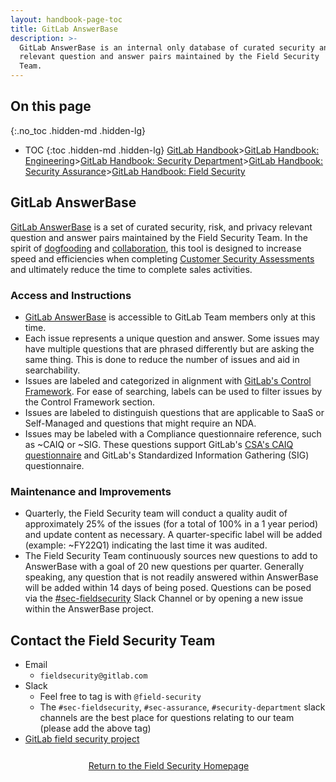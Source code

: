 ```yaml
---
layout: handbook-page-toc
title: GitLab AnswerBase
description: >-
  GitLab AnswerBase is an internal only database of curated security and privacy
  relevant question and answer pairs maintained by the Field Security
  Team.
---
```


## On this page
{:.no_toc .hidden-md .hidden-lg}

- TOC
{:toc .hidden-md .hidden-lg}
[GitLab Handbook](/handbook/)>[GitLab Handbook: Engineering](/handbook/engineering/)>[GitLab Handbook: Security Department](/handbook/security)>[GitLab Handbook: Security Assurance](/handbook/security/#assure-the-customer---the-security-assurance-sub-department)>[GitLab Handbook: Field Security](/handbook/security/security-assurance/field-security/)

## GitLab AnswerBase

[GitLab AnswerBase](https://gitlab.com/gitlab-private/gl-security/security-assurance/risk-field-security-team/security-standard-answers-rfp/-/issues?scope=all&state=all&label_name[]=FY22Q2) is a set of curated security, risk, and privacy relevant question and answer pairs maintained by the Field Security Team. In the spirit of [dogfooding](https://about.gitlab.com/handbook/values/#dogfooding) and [collaboration](https://about.gitlab.com/handbook/values/#collaboration), this tool is designed to increase speed and efficiencies when completing [Customer Security Assessments](/handbook/security/security-assurance/field-security/customer-security-assessment-process.html) and ultimately reduce the time to complete sales activities. 

### Access and Instructions

- [GitLab AnswerBase](https://gitlab.com/gitlab-private/gl-security/security-assurance/risk-field-security-team/security-standard-answers-rfp/-/issues?scope=all&state=all&label_name[]=FY22Q2) is accessible to GitLab Team members only at this time.
- Each issue represents a unique question and answer. Some issues may have multiple questions that are phrased differently but are asking the same thing. This is done to reduce the number of issues and aid in searchability. 
- Issues are labeled and categorized in alignment with [GitLab's Control Framework](https://about.gitlab.com/handbook/security/security-assurance/security-compliance/sec-controls.html). For ease of searching, labels can be used to filter issues by the Control Framework section. 
- Issues are labeled to distinguish questions that are applicable to SaaS or Self-Managed and questions that might require an NDA.
- Issues may be labeled with a Compliance questionnaire reference, such as ~CAIQ or ~SIG. These questions support GitLab's [CSA's CAIQ questionnaire](https://cloudsecurityalliance.org/star/registry/gitlab/) and GitLab's Standardized Information Gathering (SIG) questionnaire.

### Maintenance and Improvements
- Quarterly, the Field Security team will conduct a quality audit of approximately 25% of the issues (for a total of 100% in a 1 year period) and update content as necessary. A quarter-specific label will be added (example: ~FY22Q1) indicating the last time it was audited. 
- The Field Security Team continuously sources new questions to add to AnswerBase with a goal of 20 new questions per quarter. Generally speaking, any question that is not readily answered within AnswerBase will be added within 14 days of being posed. Questions can be posed via the [#sec-fieldsecurity](https://gitlab.slack.com/archives/CV5A53V70) Slack Channel or by opening a new issue within the AnswerBase project. 

## Contact the Field Security Team
* Email
   * `fieldsecurity@gitlab.com`
* Slack
   * Feel free to tag is with `@field-security`
   * The `#sec-fieldsecurity`, `#sec-assurance`, `#security-department` slack channels are the best place for questions relating to our team (please add the above tag)
* [GitLab field security project](https://gitlab.com/gitlab-com/gl-security/security-assurance/field-security-team/risk-field-security/)

<div class="flex-row" markdown="0" style="height:40px">
    <a href="https://about.gitlab.com/handbook/security/security-assurance/field-security/" class="btn btn-purple-inv" style="width:100%;height:100%;margin:1px;display:flex;justify-content:center;align-items:center;">Return to the Field Security Homepage</a>
</div> 

